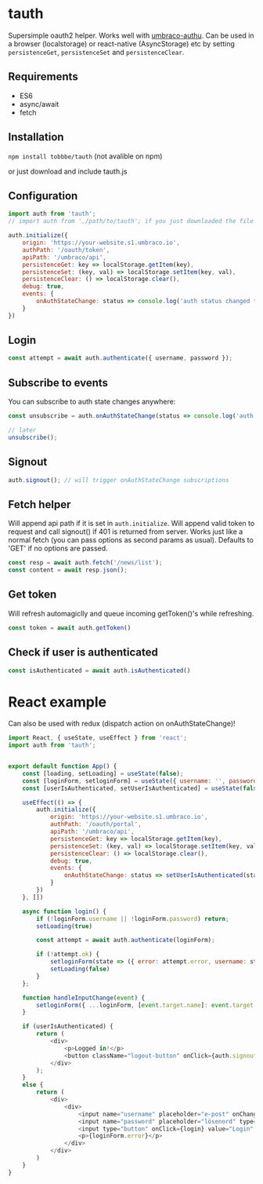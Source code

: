 # tauth
Supersimple oauth2 helper. Works well with [umbraco-authu](https://github.com/mattbrailsford/umbraco-authu).
Can be used in a browser (localstorage) or react-native (AsyncStorage) etc by setting `persistenceGet`, `persistenceSet` and `persistenceClear`.

## Requirements
- ES6
- async/await
- fetch

## Installation
`npm install tobbbe/tauth` (not avalible on npm)

or just download and include tauth.js

## Configuration
```javascript
import auth from 'tauth';
// import auth from './path/to/tauth'; if you just downloaded the file

auth.initialize({
	origin: 'https://your-website.s1.umbraco.io',
	authPath: '/oauth/token',
	apiPath: '/umbraco/api',
	persistenceGet: key => localStorage.getItem(key),
	persistenceSet: (key, val) => localStorage.setItem(key, val),
	persistenceClear: () => localStorage.clear(),
	debug: true,
	events: {
		onAuthStateChange: status => console.log('auth status changed to:', status))
	}
})
```

## Login
```javascript
const attempt = await auth.authenticate({ username, password });
```

## Subscribe to events
You can subscribe to auth state changes anywhere:

```javascript
const unsubscribe = auth.onAuthStateChange(status => console.log('auth status changed to:', status));

// later
unsubscribe();
```

## Signout
```javascript
auth.signout(); // will trigger onAuthStateChange subscriptions
```

## Fetch helper
Will append api path if it is set in `auth.initialize`.
Will append valid token to request and call signout() if 401 is returned from server.
Works just like a normal fetch (you can pass options as second params as usual).
Defaults to 'GET' if no options are passed.

```javascript
const resp = await auth.fetch('/news/list');
const content = await resp.json();
```

## Get token
Will refresh automagiclly and queue incoming getToken()'s while refreshing.

```javascript
const token = await auth.getToken()
```



## Check if user is authenticated

```javascript
const isAuthenticated = await auth.isAuthenticated()
```

# React example
Can also be used with redux (dispatch action on onAuthStateChange)!

```javascript
import React, { useState, useEffect } from 'react';
import auth from 'tauth';


export default function App() {
	const [loading, setLoading] = useState(false);
	const [loginForm, setloginForm] = useState({ username: '', password: '', error: null });
	const [userIsAuthenticated, setUserIsAuthenticated] = useState(false);

	useEffect(() => {
		auth.initialize({
			origin: 'https://your-website.s1.umbraco.io',
			authPath: '/oauth/portal',
			apiPath: '/umbraco/api',
			persistenceGet: key => localStorage.getItem(key),
			persistenceSet: (key, val) => localStorage.setItem(key, val),
			persistenceClear: () => localStorage.clear(),
			debug: true,
			events: {
				onAuthStateChange: status => setUserIsAuthenticated(status)
			}
		})
	}, [])

	async function login() {
		if (!loginForm.username || !loginForm.password) return;
		setLoading(true)

		const attempt = await auth.authenticate(loginForm);

		if (!attempt.ok) {
			setloginForm(state => ({ error: attempt.error, username: state.username, password: '' }))
			setLoading(false)
		}
	};

	function handleInputChange(event) {
		setloginForm({ ...loginForm, [event.target.name]: event.target.value })
	}

	if (userIsAuthenticated) {
		return (
			<div>
				<p>Logged in!</p>
				<button className="logout-button" onClick={auth.signout}>Logout</button>
			</div>
		);
	}
	else {
		return (
			<div>
				<div>
					<input name="username" placeholder="e-post" onChange={handleInputChange} value={loginForm.username} disabled={loading} />
					<input name="password" placeholder="lösenord" type="password" onChange={handleInputChange} value={loginForm.password} disabled={loading} />
					<input type="button" onClick={login} value="Login" disabled={loading} />
					<p>{loginForm.error}</p>
				</div>
			</div>
		)
	}
}

```